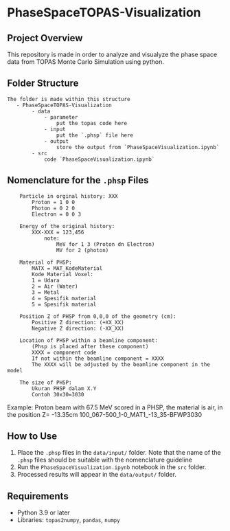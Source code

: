  # PhaseSpaceTOPAS-Visualization

## Project Overview
This repository is made in order to analyze and visualyze the phase space data from TOPAS Monte Carlo Simulation using python.

## Folder Structure
    The folder is made within this structure
       - PhaseSpaceTOPAS-Visualization
            - data
                - parameter
                    put the topas code here
                - input
                    put the `.phsp` file here
                - output
                    store the output from `PhaseSpaceVisualization.ipynb`
            - src
                code `PhaseSpaceVisualization.ipynb`

  ## Nomenclature for the `.phsp` Files
        Particle in orginal history: XXX
            Proton = 1 0 0
            Photon = 0 2 0
            Electron = 0 0 3
        
        Energy of the original history:
            XXX-XXX = 123,456
                note:     
                    MeV for 1 3 (Proton dn Electron)
                    MV for 2 (photon)
  
        Material of PHSP:
            MATX = MAT_KodeMaterial
            Kode Material Voxel:
            1 = Udara
            2 = Air (Water)
            3 = Metal
            4 = Spesifik material
            5 = Spesifik material
  
        Position Z of PHSP from 0,0,0 of the geometry (cm):
            Positive Z direction: (+XX_XX)
            Negative Z direction: (-XX_XX)
  
        Location of PHSP within a beamline component:
            (Phsp is placed after these component)
            XXXX = component code
            If not within the beamline component = XXXX
            The XXXX will be adjusted by the beamline component in the model
  
        The size of PHSP:
            Ukuran PHSP dalam X.Y
            Contoh 30x30=3030
  
  Example:
  Proton beam with 67.5 MeV scored in a PHSP, the material is air, in the position Z= -13.35cm 
  100_067-500_1-0_MAT1_-13_35-BFWP3030
  
## How to Use
1. Place the `.phsp` files in the `data/input/` folder. Note that the name of the `.phsp` files should be suitable with the nomenclature guideline
2. Run the `PhaseSpaceVisualization.ipynb` notebook in the `src` folder.
3. Processed results will appear in the `data/output/` folder.

## Requirements
- Python 3.9 or later
- Libraries: `topas2numpy`, `pandas`, `numpy`